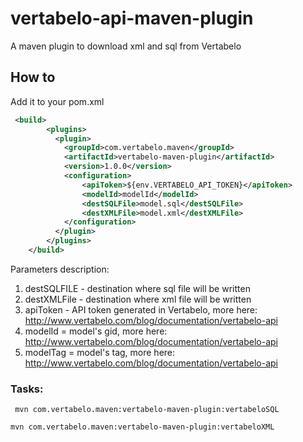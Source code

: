 # vertabelo-api-maven-plugin
A maven plugin to download xml and sql from Vertabelo

## How to
Add it to your pom.xml
```XML
 <build>
        <plugins>
          <plugin>
            <groupId>com.vertabelo.maven</groupId>
            <artifactId>vertabelo-maven-plugin</artifactId>
            <version>1.0.0</version>
            <configuration>
                <apiToken>${env.VERTABELO_API_TOKEN}</apiToken>
                <modelId>modelId</modelId>
                <destSQLFile>model.sql</destSQLFile>
                <destXMLFile>model.xml</destXMLFile>
            </configuration>
          </plugin>
        </plugins>
    </build>
```

Parameters description:

1. destSQLFILE - destination where sql file will be written
2. destXMLFile - destination where xml file will be written
3. apiToken - API token generated in Vertabelo, more here: http://www.vertabelo.com/blog/documentation/vertabelo-api
4. modelId = model's gid, more here: http://www.vertabelo.com/blog/documentation/vertabelo-api
5. modelTag = model's tag, more here: http://www.vertabelo.com/blog/documentation/vertabelo-api

### Tasks:
```
 mvn com.vertabelo.maven:vertabelo-maven-plugin:vertabeloSQL
```
```
mvn com.vertabelo.maven:vertabelo-maven-plugin:vertabeloXML
```
